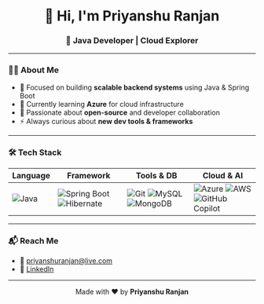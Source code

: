 <h1 align="center">👋 Hi, I'm Priyanshu Ranjan</h1>
<h3 align="center">🚀 Java Developer | Cloud Explorer</h3>

---

### 👨‍💻 About Me

- 🔧 Focused on building **scalable backend systems** using Java & Spring Boot  
- 🌱 Currently learning **Azure** for cloud infrastructure  
- 🤝 Passionate about **open-source** and developer collaboration  
- ⚡ Always curious about **new dev tools & frameworks**

---

### 🛠️ Tech Stack

| Language | Framework | Tools & DB | Cloud & AI |
|----------|-----------|------------|------------|
| ![Java](https://img.shields.io/badge/Java-ED8B00?style=for-the-badge&logo=java&logoColor=white) | ![Spring Boot](https://img.shields.io/badge/Spring%20Boot-6DB33F?style=for-the-badge&logo=spring-boot&logoColor=white) ![Hibernate](https://img.shields.io/badge/Hibernate-59666C?style=for-the-badge&logo=hibernate&logoColor=white) | ![Git](https://img.shields.io/badge/Git-F05033?style=for-the-badge&logo=git&logoColor=white) ![MySQL](https://img.shields.io/badge/MySQL-4479A1?style=for-the-badge&logo=mysql&logoColor=white) ![MongoDB](https://img.shields.io/badge/MongoDB-47A248?style=for-the-badge&logo=mongodb&logoColor=white) | ![Azure](https://img.shields.io/badge/Azure-0072C6?style=for-the-badge&logo=microsoft-azure&logoColor=white) ![AWS](https://img.shields.io/badge/AWS-232F3E?style=for-the-badge&logo=amazon-aws&logoColor=white) ![GitHub Copilot](https://img.shields.io/badge/GitHub%20Copilot-1C1E21?style=for-the-badge&logo=github&logoColor=white) |

---

### 📬 Reach Me

- 📧 [priyanshuranjan@live.com](mailto:priyanshuranjan@live.com)  
- 💼 [LinkedIn](https://www.linkedin.com/in/ipriyanshuranjan/)

---

<p align="center">
  Made with ❤️ by <strong>Priyanshu Ranjan</strong>
</p>
